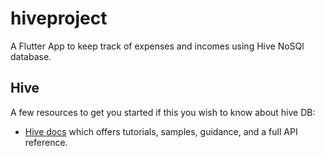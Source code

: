 # hiveproject

A Flutter App to keep track of expenses and incomes using Hive NoSQl database.

## Hive

A few resources to get you started if this you wish to know about hive DB:

- [Hive docs](https://docs.hivedb.dev/#/) which offers tutorials,
samples, guidance, and a full API reference.

